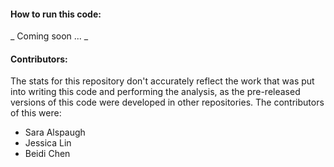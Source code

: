 #### How to run this code:

_ Coming soon ... _

#### Contributors:

The stats for this repository don't accurately reflect the work that was put
into writing this code and performing the analysis, as the pre-released 
versions of this code were developed in other repositories. The contributors
of this were:

* Sara Alspaugh
* Jessica Lin
* Beidi Chen
